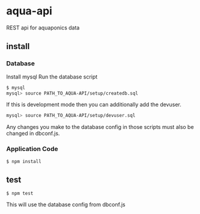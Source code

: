 # aqua-api

REST api for aquaponics data

## install 

### Database 

Install mysql 
Run the database script

```bash
$ mysql
mysql> source PATH_TO_AQUA-API/setup/createdb.sql
```
If this is development mode then you can additionally add the devuser.

```bash
mysql> source PATH_TO_AQUA-API/setup/devuser.sql
```

Any changes you make to the database config in those scripts must also be changed in dbconf.js.

### Application Code 

```
$ npm install
```

## test 

```
$ npm test
```
This will use the database config from dbconf.js

